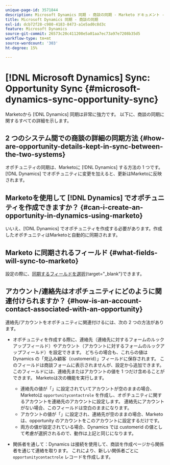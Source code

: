 ```yaml
---
unique-page-id: 3571844
description: Microsoft Dynamics 同期 - 商談の同期 - Marketo ドキュメント - 製品ドキュメント
title: Microsoft Dynamics 同期 - 商談の同期
exl-id: dcb72f28-c980-4183-8473-a1e5ad0c8d3c
feature: Microsoft Dynamics
source-git-commit: 26573c20c411208e5a01aa7ec73a97e7208b35d5
workflow-type: tm+mt
source-wordcount: '303'
ht-degree: 15%

---
```


# [!DNL Microsoft Dynamics] Sync: Opportunity Sync {#microsoft-dynamics-sync-opportunity-sync}

Marketoから [!DNL Dynamics] 同期は非常に強力です。 以下に、商談の同期に関するすべての詳細を示します。

## 2 つのシステム間での商談の詳細の同期方法 {#how-are-opportunity-details-kept-in-sync-between-the-two-systems}

オポチュニティの同期は、Marketoに [!DNL Dynamics] する方法の 1 つです。 [!DNL Dynamics] でオポチュニティに変更を加えると、更新はMarketoに反映されます。

## Marketoを使用して [!DNL Dynamics] でオポチュニティを作成できますか？ {#can-i-create-an-opportunity-in-dynamics-using-marketo}

いいえ、[!DNL Dynamics] でオポチュニティを作成する必要があります。作成したオポチュニティはMarketoと自動的に同期されます。

## Marketo に同期されるフィールド {#what-fields-will-sync-to-marketo}

設定の際に、[同期するフィールドを選択](/help/marketo/product-docs/crm-sync/microsoft-dynamics-sync/sync-setup/microsoft-dynamics-365-with-ropc-connection/step-4-of-4-connect.md#select-fields-to-sync){target="_blank"}できます。

## アカウント/連絡先はオポチュニティにどのように関連付けられますか？ {#how-is-an-account-contact-associated-with-an-opportunity}

連絡先/アカウントをオポチュニティに関連付けるには、次の 2 つの方法があります。

* オポチュニティを作成する際に、連絡先（連絡先に対するフォームのルックアップフィールド）やアカウント（アカウントに対するフォームのルックアップフィールド）を設定できます。 どちらの場合も、これらの値は Dynamics の「見込み顧客（customerid）」フィールドに保存されます。 このフィールドは商談フォームに表示されませんが、設定から追加できます。 このフィールドには、連絡先またはアカウントの値を 1 つだけ含めることができます。 Marketoは次の機能を実行します。

   * 連絡先の値が「」に設定されていてアカウントが空のままの場合、Marketoは `opportunitycontactrole` を作成し、オポチュニティに関するアカウントを連絡先のアカウントに設定します。 連絡先にアカウントがない場合、このフィールドは空白のままになります。
   * アカウントの値が「」に設定され、連絡先が空のままの場合、Marketoは、opportunity のアカウントをこのアカウントに設定するだけです。
   * 両方の値が設定されている場合、Dynamics では customerid の値として考慮が選択されるので、動作は上記と同じになります。


* 関係者を通して：Dynamics は接続を使用して、商談を作成ページから関係者を通じて連絡を取ります。 これにより、新しい関係者ごとに `opportunitycontactrole` レコードを作成します。
